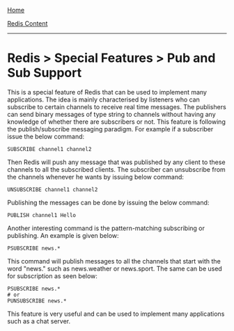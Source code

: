 [Home](../../index.md)

[Redis Content](../Redis.md)
___

# Redis > Special Features > Pub and Sub Support


This is a special feature of Redis that can be used to implement many applications. The idea is mainly characterised by listeners who can subscribe to certain channels to receive real time messages. The publishers can send binary messages of type string to channels without having any knowledge of whether there are subscribers or not. This feature is following the publish/subscribe messaging paradigm. For example if a subscriber issue the below command:

````
SUBSCRIBE channel1 channel2
````

Then Redis will push any message that was published by any client to these channels to all the subscribed clients.  The subscriber can unsubscribe from the channels whenever he wants by issuing below command:

````
UNSUBSCRIBE channel1 channel2
````

Publishing the messages can be done by issuing the below command:

````
PUBLISH channel1 Hello
````


Another interesting command is the pattern-matching subscribing or publishing. An example is given below:


````
PSUBSCRIBE news.* 
````

This command will publish messages to all the channels that start with the word "news." such as news.weather or news.sport. The same can be used for subscription as seen below:

````
PSUBSCRIBE news.*
# or
PUNSUBSCRIBE news.*
````

This feature is very useful and can be used to implement many applications such as a chat server.
